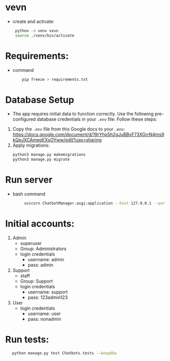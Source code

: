 # vevn
- create and activate:
     ```bash
      python -m venv vevn
      source ./venv/bin/activate 
# Requirements: 
- command
    ```bash
        pip freeze > requirements.txt

# Database Setup

- The app requires initial data to function correctly. Use the following pre-configured database credentials in your `.env` file:
Follow these steps:
1. Copy the `.env` file from this Google docs to your `.env`:
   https://docs.google.com/document/d/19rYhp5h2gJuBBxF73XGrrN4ms9kQeJXCAmepEXsOYww/edit?usp=sharing
2. Apply migrations:
   ```bash
   python3 manage.py makemigrations
   python3 manage.py migrate
# Run server
- bash command
   ```bash
        uvicorn ChatbotManager.asgi:application --host 127.0.0.1 --port 8080 --reload
# Initial accounts:
1. Admin 
    - superuser
    - Group: Administrators
    - login credentials
      - username: admin
      - pass: admin
2. Support
   - staff
    - Group: Support
    - login credentials
      - username: support
      - pass: 123admin123
3. User
   - login credentials
     - username: user
     - pass: nonadmin

# Run tests: 
  ```bash
     python manage.py test Chatbots.tests --keepdbw